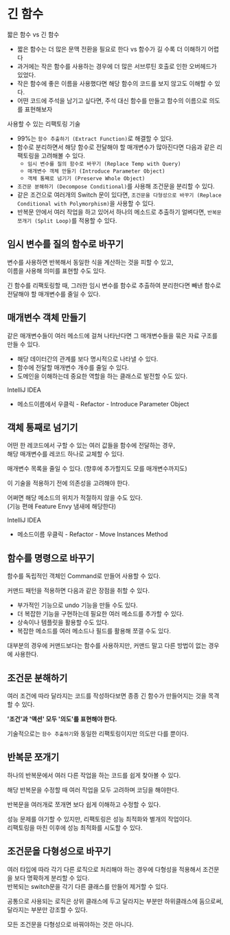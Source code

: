 # 긴 함수

짧은 함수 vs 긴 함수
* 짧은 함수는 더 많은 문맥 전환을 필요로 한다 vs 함수가 길 수록 더 이해하기 어렵다
* 과거에는 작은 함수를 사용하는 경우에 더 많은 서브루틴 호출로 인한 오버헤드가 있었다.
* 작은 함수에 좋은 이름을 사용했다면 해당 함수의 코드를 보지 않고도 이해할 수 있다.
* 어떤 코드에 주석을 남기고 싶다면, 주석 대신 함수를 만들고 함수의 이름으로 의도를 표현해보자

사용할 수 있는 리팩토링 기술
* 99%는 `함수 추출하기 (Extract Function)`로 해결할 수 있다.
* 함수로 분리하면서 해당 함수로 전달해야 할 매개변수가 많아진다면 다음과 같은 리팩토링을 고려해볼 수 있다.
  * `임시 변수를 질의 함수로 바꾸기 (Replace Temp with Query)`
  * `매개변수 객체 만들기 (Introduce Parameter Object)`
  * `객체 통째로 넘기기 (Preserve Whole Object)`
* `조건문 분해하기 (Decompose Conditional)`를 사용해 조건문을 분리할 수 있다.
* 같은 조건으로 여러개의 Switch 문이 있다면, `조건문을 다형성으로 바꾸기 (Replace Conditional with Polymorphism)`을 사용할 수 있다.
* 반복문 안에서 여러 작업을 하고 있어서 하나의 메소드로 추출하기 얼벼다면, `반복문 쪼개기 (Split Loop)`를 적용할 수 있다.

## 임시 변수를 질의 함수로 바꾸기

변수를 사용하면 반복해서 동일한 식을 계산하는 것을 피할 수 있고,  
이름을 사용해 의미를 표현할 수도 있다.

긴 함수를 리팩토링할 때, 그러한 임시 변수를 함수로 추출하여 분리한다면 빼낸 함수로 전달해야 할 매개변수를 줄일 수 있다.

## 매개변수 객체 만들기

같은 매개변수들이 여러 메소드에 걸쳐 나타난다면 그 매개변수들을 묶은 자료 구조를 만들 수 있다.
* 해당 데이터간의 관계를 보다 명시적으로 나타낼 수 있다.
* 함수에 전달할 매개변수 개수를 줄일 수 있다.
* 도메인을 이해하는데 중요한 역할을 하는 클래스로 발전할 수도 있다.

IntelliJ IDEA
* 메소드이름에서 우클릭 - Refactor - Introduce Parameter Object

## 객체 통째로 넘기기

어떤 한 레코드에서 구할 수 있는 여러 값들을 함수에 전달하는 경우,  
해당 매개변수를 레코드 하나로 교체할 수 있다.

매개변수 목록을 줄일 수 있다. (향후에 추가할지도 모를 매개변수까지도)

이 기술을 적용하기 전에 의존성을 고려해야 한다.

어쩌면 해당 메소드의 위치가 적절하지 않을 수도 있다.  
(기능 편애 Feature Envy 냄새에 해당한다)

IntelliJ IDEA
* 메소드이름 우클릭 - Refactor - Move Instances Method

## 함수를 명령으로 바꾸기

함수를 독립적인 객체인 Command로 만들어 사용할 수 있다.

커맨드 패턴을 적용하면 다음과 같은 장점을 취할 수 있다.
* 부가적인 기능으로 undo 기능을 만들 수도 있다.
* 더 복잡한 기능을 구현하는데 필요한 여러 메소드를 추가할 수 있다.
* 상속이나 템플릿을 활용할 수도 있다.
* 복잡한 메소드를 여러 메소드나 필드를 활용해 쪼갤 수도 있다.

대부분의 경우에 커맨드보다는 함수를 사용하지만, 커맨드 말고 다른 방법이 없는 경우에 사용한다.

## 조건문 분해하기

여러 조건에 따라 달라지는 코드를 작성하다보면 종종 긴 함수가 만들어지는 것을 목격할 수 있다.

**'조건'과 '액션' 모두 '의도'를 표현해야 한다.**

기술적으로는 `함수 추출하기`와 동일한 리팩토링이지만 의도만 다를 뿐이다.

## 반복문 쪼개기

하나의 반복문에서 여러 다른 작업을 하는 코드를 쉽게 찾아볼 수 있다.

해당 반복문을 수정할 때 여러 작업을 모두 고려하며 코딩을 해야한다.

반복문을 여러개로 쪼개면 보다 쉽게 이해하고 수정할 수 있다.

성능 문제를 야기할 수 있지만, 리팩토링은 성능 최적화와 별개의 작업이다.  
리팩토링을 마친 이후에 성능 최적화를 시도할 수 있다.

## 조건문을 다형성으로 바꾸기

여러 타입에 따라 각기 다른 로직으로 처리해야 하는 경우에 다형성을 적용해서 조건문을 보다 명확하게 분리할 수 있다.  
반복되는 switch문을 각기 다른 클래스를 만들어 제거할 수 있다.

공통으로 사용되는 로직은 상위 클래스에 두고 달라지는 부분만 하위클래스에 둠으로써, 달라지는 부분만 강조할 수 있다.

모든 조건문을 다형성으로 바꿔야하는 것은 아니다.